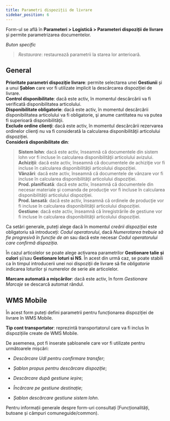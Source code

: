 ```yaml
---
title: Parametri dispoziții de livrare
sidebar_position: 6
---
```


Form-ul se află în **Parameteri > Logistică > Parameteri dispoziții de livrare** și permite parametrizarea documentelor. 

*Buton specific*
> *Restaurare*: restaurează parametrii la starea lor anterioară.

## General

**Prioritate parametri dispoziție livrare**: permite selectarea unei **Gestiunii** și a unui **Șablon** care vor fi utilizate implicit la descărcarea dispoziției de livrare.  
**Control disponibilitate**: dacă este activ, în momentul descărcării va fi verificată disponibilitatea articolului.  
**Disponibilitate obligatorie**: dacă este activ, în momentul descărcării disponibilitatea articolului va fi obligatorie, şi anume cantitatea nu va putea fi superioară disponibilităţii.  
**Exclude ordine clienţi**: dacă este activ, în momentul descărcării rezervarea ordinelor clienţi nu va fi considerată la calcularea disponibilităţii articolului dispoziției.  
**Consideră disponibilitate din**:  
> **Sistem lohn**: dacă este activ, înseamnă că documentele din sistem lohn vor fi incluse în calcularea disponibilităţii articolului avizului.  
> **Achiziții**: dacă este activ, înseamnă că documentele de achiziţie vor fi incluse în calcularea disponibilităţii articolului dispoziției.  
> **Vânzări**: dacă este activ, înseamnă că documentele de vânzare  vor fi incluse în calcularea disponibilităţii articolului dispoziției.  
> **Prod. planificată**: dacă este activ, înseamnă că documentele din necesar materiale şi comanda de producţie vor fi incluse în calcularea disponibilităţii articolului dispoziției.  
> **Prod. lansată**: dacă este activ, înseamnă că ordinele de producţie vor fi incluse în calcularea disponibilităţii articolului dispoziției.  
> **Gestiune**: dacă este activ, înseamnă că înregistrările de gestiune vor fi incluse în calcularea disponibilităţii articolului dispoziției.  

Ca setări generale, puteți alege dacă în momentul *creării dispoziției* este obligatoriu să introduceți: *Codul operatorului*, dacă *Numerotarea trebuie să fie progresivă în funcție de an* sau dacă este necesar *Codul operatorului care confirmă dispoziția*.

În cazul articolelor se poate alege activarea parametrilor **Gestionare talie și culori** și/sau **Gestionare loturi si NS**. În acest din urmă caz, se poate stabili ca în timpul introducerii unei noi dispoziții de livrare să fie *obligatorie* indicarea loturilor și numerelor de serie ale articolelor.





**Marcare automată a mișcărilor**: dacă este activ, în form *Gestionare Marcaje* se descarcă automat rândul.





## WMS Mobile

În acest form puteți defini parametrii pentru funcționarea dispoziției de livrare în WMS Mobile.

**Tip cont transportator**: reprezintă transportatorul care va fi inclus în dispozițiile create de WMS Mobile.   

De asemenea, pot fi inserate șabloanele care vor fi utilizate pentru următoarele mișcări:

- *Descărcare UdI pentru confirmare transfer*;

- *Șablon propus pentru descărcare dispoziție*;

- *Descărcare după gestiune ieșire*;

- *Încărcare pe gestiune destinație*;

- *Șablon descărcare gestiune sistem lohn*.

Pentru informații generale despre form-uri consultați [Funcționalități, butoane și câmpuri comuneguide/common).
